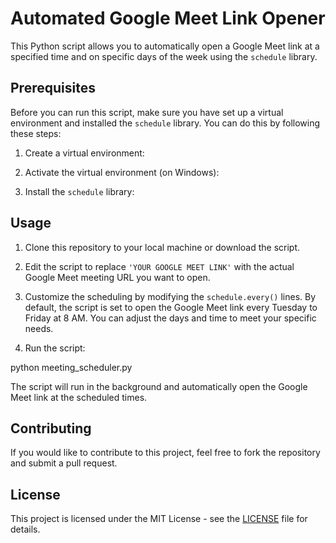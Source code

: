 # Automated Google Meet Link Opener

This Python script allows you to automatically open a Google Meet link at a specified time and on specific days of the week using the `schedule` library.

## Prerequisites

Before you can run this script, make sure you have set up a virtual environment and installed the `schedule` library. You can do this by following these steps:

1. Create a virtual environment:

2. Activate the virtual environment (on Windows):

3. Install the `schedule` library:

## Usage

1. Clone this repository to your local machine or download the script.

2. Edit the script to replace `'YOUR GOOGLE MEET LINK'` with the actual Google Meet meeting URL you want to open.

3. Customize the scheduling by modifying the `schedule.every()` lines. By default, the script is set to open the Google Meet link every Tuesday to Friday at 8 AM. You can adjust the days and time to meet your specific needs.

4. Run the script:

python meeting_scheduler.py

The script will run in the background and automatically open the Google Meet link at the scheduled times.

## Contributing

If you would like to contribute to this project, feel free to fork the repository and submit a pull request.

## License

This project is licensed under the MIT License - see the [LICENSE](LICENSE) file for details.
